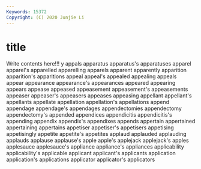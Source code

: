 ```yaml
---
Keywords: 15372
Copyright: (C) 2020 Junjie Li
---
```


# title

Write contents here!!!
y 
appals 
apparatus 
apparatus's 
apparatuses
apparel 
apparel's 
apparelled 
apparelling 
apparels 
apparent 
apparently 
apparition 
apparition's 
apparitions
appeal 
appeal's 
appealed 
appealing 
appeals 
appear 
appearance 
appearance's 
appearances 
appeared
appearing 
appears 
appease 
appeased 
appeasement 
appeasement's 
appeasements 
appeaser 
appeaser's 
appeasers
appeases 
appeasing 
appellant 
appellant's 
appellants 
appellate 
appellation 
appellation's 
appellations 
append
appendage 
appendage's 
appendages 
appendectomies 
appendectomy 
appendectomy's 
appended 
appendices 
appendicitis 
appendicitis's
appending 
appendix 
appendix's 
appendixes 
appends 
appertain 
appertained 
appertaining 
appertains 
appetiser
appetiser's 
appetisers 
appetising 
appetisingly 
appetite 
appetite's 
appetites 
applaud 
applauded 
applauding
applauds 
applause 
applause's 
apple 
apple's 
applejack 
applejack's 
apples 
applesauce 
applesauce's
appliance 
appliance's 
appliances 
applicability 
applicability's 
applicable 
applicant 
applicant's 
applicants 
application
application's 
applications 
applicator 
applicator's 
applicators 
